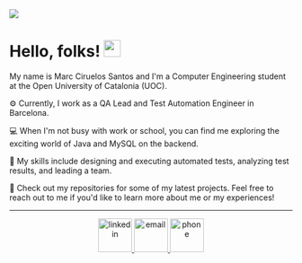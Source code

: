 <img src= "https://user-images.githubusercontent.com/64732151/230861242-fa3ae077-a8b7-4185-a5c1-a58ddcd1b76f.png"  />


# Hello, folks! <img src="https://raw.githubusercontent.com/MartinHeinz/MartinHeinz/master/wave.gif" width="30px" height="30px" />

My name is Marc Ciruelos Santos and I'm a Computer Engineering student at the Open University of Catalonia (UOC). 

⚙ Currently, I work as a QA Lead and Test Automation Engineer in Barcelona.

💻 When I'm not busy with work or school, you can find me exploring the exciting world of Java and MySQL on the backend.

📕 My skills include designing and executing automated tests, analyzing test results, and leading a team. 

📑 Check out my repositories for some of my latest projects. Feel free to reach out to me if you'd like to learn more about me or my experiences!


---


<p align="center">

  <a href="https://www.linkedin.com/in/mciruelos">
    <img href= "test" src= "https://user-images.githubusercontent.com/64732151/230880710-4f87376a-6dd8-4ea5-b731-b28341ab66fa.png" width="60px" height="60px" alt="linkedin"/>
  </a>
  
  <a href="mailto:marc25219@gmail.com">
    <img src= "https://user-images.githubusercontent.com/64732151/230882439-08e9c6ca-f586-4205-b93d-c905b4137c26.png" width="60px" height="60px" alt="email" />
  </a>
  
  <a href="https://wa.me/636295630">
    <img src= "https://user-images.githubusercontent.com/64732151/230882502-35a4cc4a-59cc-419d-9e5e-1062a0c990bf.png" width="60px" height="60px" alt="phone" />
  </a>
  
</p>


<!--
**marc25219/marc25219** is a ✨ _special_ ✨ repository because its `README.md` (this file) appears on your GitHub profile.

Here are some ideas to get you started:

- 🔭 I’m currently working on ...
- 🌱 I’m currently learning ...
- 👯 I’m looking to collaborate on ...
- 🤔 I’m looking for help with ...
- 💬 Ask me about ...
- 📫 How to reach me: ...
- 😄 Pronouns: ...
- ⚡ Fun fact: ...
-->
